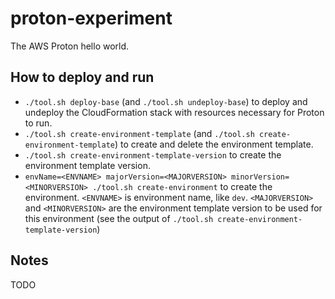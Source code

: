 # proton-experiment

The AWS Proton hello world.

## How to deploy and run

* `./tool.sh deploy-base` (and `./tool.sh undeploy-base`) to deploy and undeploy the CloudFormation stack with resources necessary for Proton to run.
* `./tool.sh create-environment-template` (and `./tool.sh create-environment-template`) to create and delete the environment template.
* `./tool.sh create-environment-template-version` to create the environment template version.
* `envName=<ENVNAME> majorVersion=<MAJORVERSION> minorVersion=<MINORVERSION> ./tool.sh create-environment` to create the environment. `<ENVNAME>` is environment name, like `dev`. `<MAJORVERSION>` and `<MINORVERSION>` are the environment template version to be used for this environment (see the output of `./tool.sh create-environment-template-version`)

## Notes

TODO
